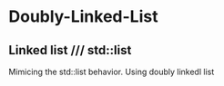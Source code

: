 Doubly-Linked-List
==============================

## Linked list /// std::list 
Mimicing the std::list behavior. Using doubly linkedl list
